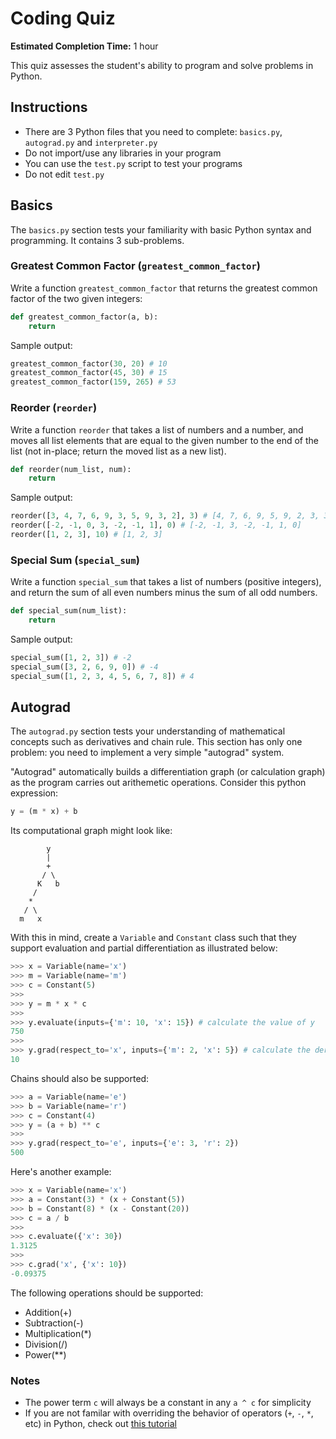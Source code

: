 # Coding Quiz

**Estimated Completion Time:** 1 hour

This quiz assesses the student's ability to program and solve problems in Python.

## Instructions

- There are 3 Python files that you need to complete: `basics.py`, `autograd.py` and `interpreter.py`
- Do not import/use any libraries in your program
- You can use the `test.py` script to test your programs
- Do not edit `test.py`

## Basics

The `basics.py` section tests your familiarity with basic Python syntax and programming. It contains 3 sub-problems.

### Greatest Common Factor (`greatest_common_factor`)

Write a function `greatest_common_factor` that returns the greatest common factor of the two given integers:

```python
def greatest_common_factor(a, b):
    return
```

Sample output:

```python
greatest_common_factor(30, 20) # 10
greatest_common_factor(45, 30) # 15
greatest_common_factor(159, 265) # 53
```

### Reorder (`reorder`)

Write a function `reorder` that takes a list of numbers and a number, and moves all list elements that are equal to the given number to the end of the list (not in-place; return the moved list as a new list).

```python
def reorder(num_list, num):
    return
```

Sample output:

```python
reorder([3, 4, 7, 6, 9, 3, 5, 9, 3, 2], 3) # [4, 7, 6, 9, 5, 9, 2, 3, 3, 3]
reorder([-2, -1, 0, 3, -2, -1, 1], 0) # [-2, -1, 3, -2, -1, 1, 0]
reorder([1, 2, 3], 10) # [1, 2, 3]
```

### Special Sum (`special_sum`)

Write a function `special_sum` that takes a list of numbers (positive integers), and return the sum of all even numbers minus the sum of all odd numbers.

```python
def special_sum(num_list):
    return
```

Sample output:

```python
special_sum([1, 2, 3]) # -2
special_sum([3, 2, 6, 9, 0]) # -4
special_sum([1, 2, 3, 4, 5, 6, 7, 8]) # 4
```

## Autograd

The `autograd.py` section tests your understanding of mathematical concepts such as derivatives and chain rule. This section has only one problem: you need to implement a very simple "autograd" system.

"Autograd" automatically builds a differentiation graph (or calculation graph) as the program carries out arithemetic operations. Consider this python expression:

```python
y = (m * x) + b
```

Its computational graph might look like:

```
        y
        |
        +
       / \
      K   b
     /
    *
   / \
  m   x
```

With this in mind, create a `Variable` and `Constant` class such that they support evaluation and partial differentiation as illustrated below:

```python
>>> x = Variable(name='x')
>>> m = Variable(name='m')
>>> c = Constant(5)
>>>
>>> y = m * x * c
>>>
>>> y.evaluate(inputs={'m': 10, 'x': 15}) # calculate the value of y
750
>>>
>>> y.grad(respect_to='x', inputs={'m': 2, 'x': 5}) # calculate the derivative of y in respect to x
10
```

Chains should also be supported:

```python
>>> a = Variable(name='e')
>>> b = Variable(name='r')
>>> c = Constant(4)
>>> y = (a + b) ** c
>>>
>>> y.grad(respect_to='e', inputs={'e': 3, 'r': 2})
500
```

Here's another example:

```python
>>> x = Variable(name='x')
>>> a = Constant(3) * (x + Constant(5))
>>> b = Constant(8) * (x - Constant(20))
>>> c = a / b
>>>
>>> c.evaluate({'x': 30})
1.3125
>>>
>>> c.grad('x', {'x': 10})
-0.09375
```

The following operations should be supported:
- Addition(+)
- Subtraction(-)
- Multiplication(\*)
- Division(/)
- Power(\*\*)

### Notes

- The power term `c` will always be a constant in any `a ^ c` for simplicity
- If you are not familar with overriding the behavior of operators (`+`, `-`, `*`, etc) in Python, check out [this tutorial](https://www.geeksforgeeks.org/operator-overloading-in-python/)